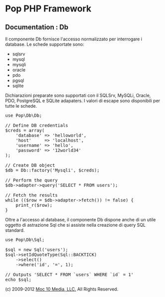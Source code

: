 Pop PHP Framework
=================

Documentation : Db
------------------

Il componente Db fornisce l'accesso normalizzato per interrogare i database. Le schede supportate sono:

* sqlsrv
* mysql
* mysqli
* oracle
* pdo
* pgsql
* sqlite

Dichiarazioni preparate sono supportati con il SQLSrv, MySQLi, Oracle, PDO, PostgreSQL e SQLite adapaters. I valori di escape sono disponibili per tutte le schede.

<pre>
use Pop\Db\Db;

// Define DB credentials
$creds = array(
    'database' => 'helloworld',
    'host'     => 'localhost',
    'username' => 'hello',
    'password' => '12world34'
);

// Create DB object
$db = Db::factory('Mysqli', $creds);

// Perform the query
$db->adapter->query('SELECT * FROM users');

// Fetch the results
while (($row = $db->adapter->fetch()) != false) {
    print_r($row);
}
</pre>

Oltre a l'accesso al database, il componente Db dispone anche di un utile oggetto di astrazione Sql che si assiste nella creazione di query SQL standard.

<pre>
use Pop\Db\Sql;

$sql = new Sql('users');
$sql->setIdQuoteType(Sql::BACKTICK)
    ->select()
    ->where('id', '=', 1);

// Outputs 'SELECT * FROM `users` WHERE `id` = 1'
echo $sql;
</pre>

(c) 2009-2012 [Moc 10 Media, LLC.](http://www.moc10media.com) All Rights Reserved.
